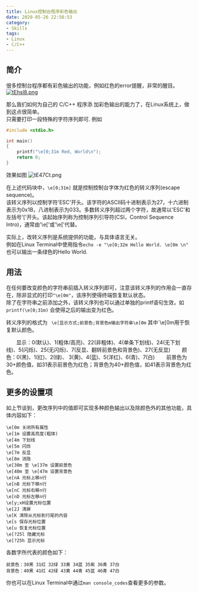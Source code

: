 ```yaml
---
title: Linux控制台程序彩色输出
date: 2020-05-26 22:58:53
category: 
- Skills
tags:
- Linux
- C/C++
---
```

## 简介

很多控制台程序都有彩色输出的功能，例如红色的error提醒，非常的醒目。
[![tEhsl8.png](https://s1.ax1x.com/2020/05/27/tEhsl8.png)](https://imgchr.com/i/tEhsl8)

那么我们如何为自己的 C/C++ 程序添 加彩色输出的能力了，在Linux系统上，做到这点很简单。   
只需要打印一段特殊的字符序列即可.
例如
```C
#include <stdio.h>

int main()
{
    printf("\e[0;31m Red, World\n");
    return 0;
}
```

效果如图
![tE47Ct.png](https://s1.ax1x.com/2020/05/27/tE47Ct.png)

在上述代码块中，`\e[0;31m]` 就是控制控制台字体为红色的转义序列(escape sequence)。  
该转义序列以控制字符'ESC'开头。该字符的ASCII码十进制表示为27，十六进制表示为0x1B，八进制表示为033。多数转义序列超过两个字符，故通常以'ESC'和左括号'['开头。该起始序列称为控制序列引导符(CSI，Control Sequence Intro)，通常由'\e['或'\e['代替。

实际上，改转义序列是系统提供的功能，与具体语言无关。  
例如在Linux Terminal中使用指令`echo -e "\e[0;32m Hello World. \e[0m \n"` 也可以输出一条绿色的Hello World.  

## 用法

在任何要改变颜色的字符串前插入转义序列即可，注意该转义序列的作用会一直存在，除非显式的打印`"\e[0m"`，该序列使得终端恢复默认状态。   
除了在字符串之前添加之外，该转义序列也可以通过单独的printf语句生效，如`printf(\e[0;31m)` 会使得之后的输出变为红色。

转义序列的格式为
` \e[显示方式;前景色;背景色m输出字符串\e[0m`
其中`\e[0m用于恢复默认颜色。  

       显示：0(默认)、1(粗体/高亮)、22(非粗体)、4(单条下划线)、24(无下划线)、5(闪烁)、25(无闪烁)、7(反显、翻转前景色和背景色)、27(无反显)
       颜色：0(黑)、1(红)、2(绿)、 3(黄)、4(蓝)、5(洋红)、6(青)、7(白)
       前景色为30+颜色值，如31表示前景色为红色；背景色为40+颜色值，如41表示背景色为红色。

## 更多的设置项

如上节谈到，更改序列中的值即可实现多种颜色输出以及除颜色外的其他功能，具体内容如下：   

    \e[0m 关闭所有属性  
    \e[1m 设置高亮度(粗体)  
    \e[4m 下划线  
    \e[5m 闪烁  
    \e[7m 反显  
    \e[8m 消隐  
    \e[30m 至 \e[37m 设置前景色  
    \e[40m 至 \e[47m 设置背景色  
    \e[nA 光标上移n行   
    \e[nB 光标下移n行  
    \e[nC 光标右移n行  
    \e[nD 光标左移n行  
    \e[y;xH设置光标位置  
    \e[2J 清屏  
    \e[K 清除从光标到行尾的内容  
    \e[s 保存光标位置   
    \e[u 恢复光标位置  
    \e[?25l 隐藏光标  
    \e[?25h 显示光标  

各数字所代表的颜色如下：  

    前景色：30黑 31红 32绿 33黄 34蓝 35紫 36青 37白  
    背景色：40黑 41红 42绿 43黄 44青 45蓝 46青 47白

你也可以在Linux Terminal中通过`man console_codes`查看更多的参数。